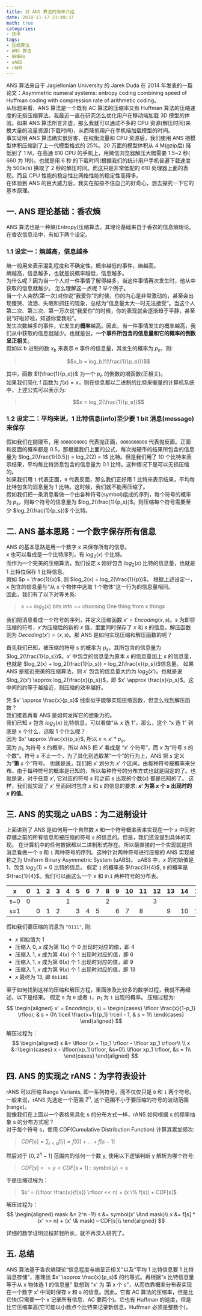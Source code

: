 ```yaml
---
title: 对 ANS 算法的简单介绍
date: 2018-11-17 23:49:37
math: true
categories:
- 技术
tags: 
- 压缩算法
- ANS 算法
- 熵编码
- uABS
- rANS
---
```


ANS 算法来自于 Jagiellonian University 的 Jarek Duda 在 2014 年发表的一篇论文：Asymmetric numeral systems: entropy coding combining speed of Huffman coding with compression rate of arithmetic coding。  
从标题来看，ANS 算法是一个既有 AC 算法的压缩率又有 Huffman 算法的压缩速度的无损压缩算法。我最近一直在研究怎么优化用户在移动端加载 3D 模型的体验。如果 ANS 算法所言非虚，那么我就可以通过不多的 CPU 资源(解压时间)来换大量的流量资源(下载时间)，从而降低用户在手机端加载模型的时间。  
事实证明 ANS 算法确实很厉害，在权衡流量和 CPU 资源后，我们使用 ANS 把模型体积压缩到了上一代模型格式的 25%。20 万面的模型体积从 4 M(gzip后) 降低到了 1 M，在高通 610 CPU 的手机上，用微信浏览器解压大概需要 1.5~2 秒( 660 为 1秒)。也就是用 6 秒 的下载时间(根据我们的统计用户手机普遍下载速度为 500k/s)  换取了 2 秒的解压时间。而这只是非常低配的 610 处理器上面的表现。而且 CPU 性能的稳定性比网络性能的稳定性高得多。  
在体验到 ANS 的巨大威力后，我实在按捺不住自己的好奇心，想去探究一下它的基本原理。 
<!-- more -->


## 一. ANS 理论基础：香农熵
ANS 算法也是一种熵(Entropy)压缩算法，其理论基础来自于香农的信息熵理论。  
在香农信息论中，有如下两个设定。  
### 1.1 设定一：熵越高，信息越多
熵一般用来表示混乱程度和不确定性。概率越低的事件，熵越高。  
熵越高，信息越多，也就是说概率越低，信息越多。  
为什么呢？因为当一个人对一件事情了解得越多，当这件事情再次发生时，他从中获取的信息就越少。
怎么理解这一点呢？举个例子。  
当一个人突然(第一次)对你说“我爱你”的时候，你的内心是非常激动的，甚至会出现傻哭、流泪、失眠和抓狂的现象，总结为“信息量太大一时无法接受”。当这个人第二次、第三次、第一万次说“我爱你”的时候，你的表现就会逐渐趋于平静，甚至说“好啦好啦，知道你爱我啦”。  
发生次数越多的事件，它发生的**概率**越高。因此，当一件事情发生的概率越高，我们从中获取的信息就越少。也就是说，**一个事件所包含的信息量和它的概率的倒数呈正相关**。  
假如以 b 进制的数 $x_b$ 来表示 e 事件的信息量，其发生的概率为 $p_e$，则:  
> $$x_b = log_b(f(\frac{1}{p_e}))$$  
 
其中，函数 $f(\frac{1}{p_e})$ 为一个 $p_e$ 的倒数的增函数(正相关)。  
如果我们简化 f 函数为 $f(x) = x$，则在信息都以二进制的比特来衡量的计算机系统中，上述公式可以表示为: 
> $$x = log_2(\frac{1}{p_e})$$  

### 1.2 设定二：平均来说，1 比特信息(info)至少要 1 bit 消息(message)来保存
假如我们在抛硬币，用 `0000000001` 代表抛正面，`0000000000` 代表抛反面。正面和反面的概率都是 0.5，那根据我们上面的公式，每次抛硬币的结果所包含的信息量为 $log_2(\frac{1}{0.5}) = log_2(2) = 1$ 比特。但是我们用了 10 个比特来表示结果，平均每比特消息包含的信息量为 0.1 比特。这种情况下是可以无损压缩的。  
如果我们用 `1` 代表正面，`0` 代表反面，那么我们正好用 1 比特来表示结果，平均每比特包含的消息量为 1 比特。这时候，我们就不能再压缩了。  
假如我们把一条消息看做一个由各种符号(symbol)组成的序列，每个符号的概率为 $p_s$，则每个符号的信息量为 $log_2(\frac{1}{p_s})$。则压缩每个符号需要至少 $log_2(\frac{1}{p_s})$ 个比特。

## 二. ANS 基本思路：一个数字保存所有信息
ANS 的基本思路是用一个数字 x 来保存所有的信息。  
x 也可以看成是一个比特序列，有 $log_2(x)$ 个比特。  
而作为一个完美的压缩算法，我们设定 x 刚好包含 $log_2(x)$ 比特的信息量，也就是 1 比特位保存 1 比特信息。  
假如 $p = \frac{1}{x}$, 则 $log_2(x) = log_2(\frac{1}{p})$。 根据上述设定一，x 包含的信息量与“从 x 个物体中选取 1 个物体”这一行为的信息量相同。  
因此，我们有了以下对等关系:
> x == $log_2(x)$ bits info == choosing One thing from x things  

我们把消息看成一个符号的序列，并定义压缩函数 $x' = Encoding(x, s)$。$s$ 为即将压缩的符号，$x'$为压缩后的新的 $x$ 值，里面同时保存了 $x$ 和 $s$ 的信息。解压函数则为 $Decoding(x') = (x, s)$。那 ANS 是如何实现压缩和解压函数的呢？  

首先我们已知，被压缩的符号 $s$ 的概率为 $p_s$，其所包含的信息量为 $log_2(\frac{1}{p_s})$。$x\prime$ 中包含的信息量为原本 $x$ 的信息量加上 $s$ 的信息量，也就是 $log_2(x) + log_2(\frac{1}{p_s}) = log_2(\frac{x}{p_s})$信息量。
如果 ANS 是接近完美的压缩算法，则 $x'$ 包含的信息量大约为 $log_2(x')$。也就是说 $log_2(x') \approx log_2(\frac{x}{p_s})$，即 $x' \approx \frac{x}{p_s}$。这中间的约等于越接近，则压缩的效率越好。  

凭 $x' \approx \frac{x}{p_s}$ 线索似乎能够实现压缩函数，但怎么找到解压函数？  
我们接着再看 ANS 是如何发挥它的想象力的。  
我们已知 $x$ 包含 $log_2(x)$ 比特信息，可以看做“从 x 选 1”。那么，这个 “x 选 1” 到底是 x 个什么，选取 1 个什么呢？  
因为 $x' \approx \frac{x}{p_s}$, 所以 $x \approx x' * {p_s}$。  
因为 $p_s$ 为符号 $s$ 的概率，所以 ANS 把 $x\prime$ 看成是 “$x'$ 个符号”，而 $x$ 为“符号 $s$ 的个数”。符号 $s$ 不止一个，为了具化到选取某“一个”的行为上，ANS 把 $s$ 定义为“**第** $x$ 个”符号。
也就是说，我们把 $x'$ 划分为 $x'$ 个区间，由每种符号按概率来分布。由于每种符号的概率是已知的，所以每种符号的分布方式也就是固定的了。也就是说，对于任意 $x'$, 它对应的符号 $s$ 和之前 $s$ 出现的个数($x$) 都是已知的了。
这样，我们就实现了 $x'$ 里面同时包含 $x$ 和 $s$ 的信息的要求: **$x'$ 为第 $x$ 个 $s$ 出现时的 $x$ 的值**。

## 三. ANS 的实现之 uABS：为二进制设计
上面讲到了 ANS 是如何用一个自然数 $x$ 和一个符号概率表来实现在一个 $x$ 中同时存储之前的所有信息和被压缩的符号 $s$ 的信息的。但是，我们还没提到具体的实现。
在计算机中的任何数据都以二进制形式存在。所以最直接的一个实现就是把消息看做一个 `0` 和 `1` 两种符号的序列。这种针对两种符号进行压缩的 ANS 实现被称之为 Uniform Binary Asymmetric System (uABS)。
uABS 中，$x$ 的初始值是 1，包含 $log_2(1) = 0$ 比特的信息。
假定 `1` 的概率是 $\frac{3}{4}$, `0` 的概率是 $\frac{1}{4}$。我们可以画这么一个 x 和 `0\1` 两种符号的分布表。

| x   | 0 | 1 | 2 | 3 | 4 | 5 | 6 | 7 | 8 | 9 | 10 | 11 | 12 | 13 | 14 | 15 | 16 | 17 | 18 |
|-----|---| - | - | - | - | - | - | - | - | - | -  | -  | -  | -  | -  | -  | -  | -  | -  |
| s=0 | 0 |   |   |   | 1 |   |   |   | 2 |   |    |    |  3 |    |    |    |  4 |    |    |
| s=1 |   | 0 | 1 | 2 |   | 3 | 4 | 5 |   | 6 |  7 |  8 |    |  9 | 10 | 11 |    | 12 | 13 |  

假如我们要压缩的消息为 `"0111"`, 则:
- $x$ 初始值为 1
- 压缩入 $0$, $x$ 成为第 1($x$) 个 $0$ 出现时对应的值，即 $4$
- 压缩入 1, $x$ 成为第 4($x$) 个 $1$ 出现时对应的值，即 $6$
- 压缩入 1, $x$ 成为第 6($x$) 个 $1$ 出现时对应的值，即 $9$
- 压缩入 1, $x$ 成为第 9($x$) 个 $1$ 出现时对应的值，即 $13$
- $x$ 最终为 $13$, 即 `0b1101`

至于如何找到这样的压缩和解压方程，里面涉及比较多的数学过程，我就不再细述，以下是结果。
假定 s 为 `0` 或者 `1`，$p_1$ 为 `1` 出现的概率。
压缩过程为: 
$$
\begin{aligned}
x' = Encoding(x, s) = 
	\begin{cases}
	\lfloor \frac{x}{1-p_1} \rfloor, & s = 0\\
	\lceil \frac{x+1}{p_1} \rceil - 1, & s = 1\\
	\end{cases}
\end{aligned}
$$


解压过程为：
$$
\begin{aligned}
s &= \lfloor (x + 1)p_1 \rfloor - \lfloor xp_1 \rfloor\\
\\
x &=\begin{cases}
	x - \lfloor(xp_1)\rfloor, &s=0\\
	\lfloor xp_1 \rfloor, &s = 1\\
	\end{cases}
\end{aligned}
$$  

## 四. ANS 的实现之 rANS：为字符表设计
rANS 可以压缩 Range Variants, 即一系列符号，而不仅仅只是 `0` 和 `1` 两个符号。  
一般来说，rANS 先选定一个范围 $2^n$, 这个范围不小于要压缩的符号的波动范围(range)。  
就像我们在上面以一个表格来具化 s 的分布方式一样，rANS 如何根据 s 的频率抽象 s 的分布方式呢？  
对于每个符号 s，使用 CDF(Cumulative Distribution Function) 计算其累加频次:  
> $CDF[s] = \sum_{i<s}f[i] = f[0] + ... + f[s-1]$    
 
然后对于 $[0, 2^n-1]$ 范围内的任何一个数 y, 使用以下逻辑判断 y 解析为哪个符号:  
> $CDF[s] <= y < CDF[s+1]: symbol(y) = s$

于是压缩过程为：
> $x' = (\lfloor \frac{x}{f[s]} \rfloor << n) + (x \% f[s]) + CDF[s]$

解压过程为：
$$
\begin{aligned}
mask &= 2^n -1\\
s &= symbol(x' \And mask)\\ 
x &= f[s] * (x' >> n) + (x' \& mask) – CDF[s]\\
\end{aligned}
$$  

详细的数学证明过程非我所长，就不再深入研究了。

## 五. 总结
ANS 算法基于香农熵理论“信息程度与熵呈正相关”以及“平均 1 比特信息要 1 比特消息存储”，推理出 $x' \approx \frac{x}{p_s}$ 的约等式。再根据“x 比特信息量等于从 x 物体选 1 的信息量” 联想到 “x' 为 第 x 个 s”，从而依靠概率分布表实现在一个数字 x' 中同时保存 x 和 s 的信息。因此，它有 AC 算法的压缩率，但是比它快(只需要一个 x 记录所有信息，AC 要两个)。它也有 Huffman 的速度，但是比它压缩率高(它可能以小数点个比特来记录新信息，Huffman 必须是整数个)。


